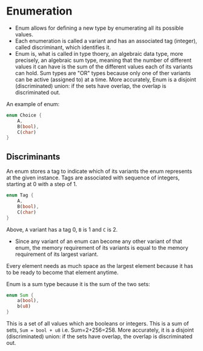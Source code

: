 # Enumeration


- Enum allows for defining a new type by enumerating all its possible values.
- Each enumeration is called a variant and has an associated tag (integer), called discriminant, which identifies it.
- Enum is, what is called in type thoery, an algebraic data type, more precisely, an algebraic sum type, meaning that the number of different values it can have is the sum of the different values each of its variants can hold. Sum types are "OR" types because only one of ther variants can be active (assigned to) at a time. More accurately, Enum is a disjoint (discriminated) union: if the sets have overlap, the overlap is discriminated out.



An example of enum:

```rust
enum Choice {
    A,
    B(bool),
    C(char)
}
```

## Discriminants
An enum stores a tag to indicate which of its variants the enum represents at the given instance. Tags are associated with sequence of integers, starting at 0 with a step of 1.

```rust
enum Tag {
    A,
    B(bool),
    C(char)
}
```
Above, `A` variant has a tag 0, `B` is 1 and `C` is 2.


- Since any variant of an enum can become any other variant of that enum, the memory requirement of its variants is equal to the memory requirement of its largest variant.

Every element needs as much space as the largest element because it has to be ready to become that element anytime.



Enum is a sum type because it is the sum of the two sets:

```rust
enum Sum {
    a(bool),
    b(u8)
}
```

This is a set of all values which are booleans or integers. This is a sum of sets, `Sum = bool + u8` i.e. Sum=2+256=258. More accurately, it is a disjoint (discriminated) union: if the sets have overlap, the overlap is discriminated out.

